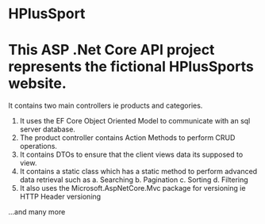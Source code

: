 # HPlusSport
# This ASP .Net Core API project represents the fictional HPlusSports website.
It contains two main controllers ie products and categories.
1. It uses the EF Core Object Oriented Model to communicate with an sql server database.
2. The product controller contains Action Methods to perform CRUD operations.
3. It contains DTOs to ensure that the client views data its supposed to view.
4. It contains a static class which has a static method to perform advanced data retrieval such as
a. Searching
b. Pagination
c. Sorting
d. Filtering
5. It also uses the Microsoft.AspNetCore.Mvc package for versioning ie HTTP Header versioning

...and many more


